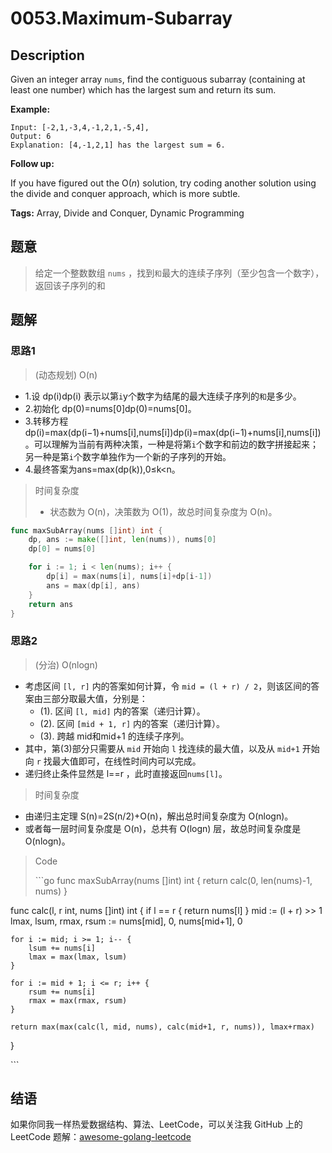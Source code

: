# 0053.Maximum-Subarray

## Description

Given an integer array `nums`, find the contiguous subarray \(containing at least one number\) which has the largest sum and return its sum.

**Example:**

```text
Input: [-2,1,-3,4,-1,2,1,-5,4],
Output: 6
Explanation: [4,-1,2,1] has the largest sum = 6.
```

**Follow up:**

If you have figured out the O\(_n_\) solution, try coding another solution using the divide and conquer approach, which is more subtle.

**Tags:** Array, Divide and Conquer, Dynamic Programming

## 题意

> 给定一个整数数组 `nums` ，找到`和`最大的连续子序列（至少包含一个数字），返回该子序列的和

## 题解

### 思路1

> \(动态规划\) O\(n\)

* 1.设 dp\(i\)dp\(i\) 表示以第`i`y个数字为结尾的最大连续子序列的`和`是多少。
* 2.初始化 dp\(0\)=nums\[0\]dp\(0\)=nums\[0\]。
* 3.转移方程 dp\(i\)=max\(dp\(i−1\)+nums\[i\],nums\[i\]\)dp\(i\)=max\(dp\(i−1\)+nums\[i\],nums\[i\]\)。可以理解为当前有两种决策，一种是将第`i`个数字和前边的数字拼接起来；另一种是第`i`个数字单独作为一个新的子序列的开始。
* 4.最终答案为ans=max\(dp\(k\)\),0≤k&lt;n。

> 时间复杂度
>
> * 状态数为 O\(n\)，决策数为 O\(1\)，故总时间复杂度为 O\(n\)。

```go
func maxSubArray(nums []int) int {
    dp, ans := make([]int, len(nums)), nums[0]
    dp[0] = nums[0]

    for i := 1; i < len(nums); i++ {
        dp[i] = max(nums[i], nums[i]+dp[i-1])
        ans = max(dp[i], ans)
    }
    return ans
}
```

### 思路2

> \(分治\) O\(nlogn\)

* 考虑区间 `[l, r]` 内的答案如何计算，令 `mid = (l + r) / 2`，则该区间的答案由三部分取最大值，分别是：
  * \(1\). 区间 `[l, mid]` 内的答案（递归计算）。
  * \(2\). 区间 `[mid + 1, r]` 内的答案（递归计算）。
  * \(3\). 跨越 mid和mid+1 的连续子序列。
* 其中，第\(3\)部分只需要从 `mid` 开始向 `l` 找连续的最大值，以及从 `mid+1` 开始向 `r` 找最大值即可，在线性时间内可以完成。
* 递归终止条件显然是 l==r ，此时直接返回`nums[l]`。

> 时间复杂度

* 由递归主定理 S\(n\)=2S\(n/2\)+O\(n\)，解出总时间复杂度为 O\(nlogn\)。
* 或者每一层时间复杂度是 O\(n\)，总共有 O\(logn\) 层，故总时间复杂度是 O\(nlogn\)。

> Code
>
> \`\`\`go func maxSubArray\(nums \[\]int\) int { return calc\(0, len\(nums\)-1, nums\) }

func calc\(l, r int, nums \[\]int\) int { if l == r { return nums\[l\] } mid := \(l + r\) &gt;&gt; 1 lmax, lsum, rmax, rsum := nums\[mid\], 0, nums\[mid+1\], 0

```text
for i := mid; i >= 1; i-- {
    lsum += nums[i]
    lmax = max(lmax, lsum)
}

for i := mid + 1; i <= r; i++ {
    rsum += nums[i]
    rmax = max(rmax, rsum)
}

return max(max(calc(l, mid, nums), calc(mid+1, r, nums)), lmax+rmax)
```

}

\`\`\`

## 结语

如果你同我一样热爱数据结构、算法、LeetCode，可以关注我 GitHub 上的 LeetCode 题解：[awesome-golang-leetcode](https://github.com/kylesliu/awesome-golang-algorithm)

